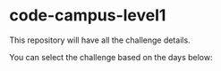# code-campus-level1
This repository will have all the challenge details. 

You can select the challenge based on the days below:

